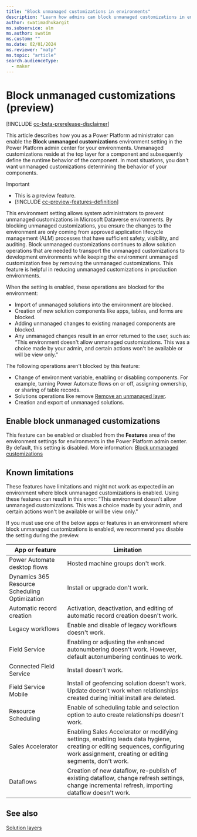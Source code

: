 ```yaml
---
title: "Block unmanaged customizations in environments"
description: "Learn how admins can block unmanaged customizations in environments, which helps enforce healthy ALM processes."
author: swatimadhukargit
ms.subservice: alm
ms.author: swatim
ms.custom: ""
ms.date: 02/01/2024
ms.reviewer: "matp"
ms.topic: "article"
search.audienceType: 
  - maker
---
```

# Block unmanaged customizations (preview)

[!INCLUDE [cc-beta-prerelease-disclaimer](../includes/cc-beta-prerelease-disclaimer.md)]

This article describes how you as a Power Platform administrator can enable the **Block unmanaged customizations** environment setting in the Power Platform admin center for your environments. Unmanaged customizations reside at the top layer for a component and subsequently define the runtime behavior of the component. In most situations, you don't want unmanaged customizations determining the behavior of your components.

> [!IMPORTANT]
> - This is a preview feature.
> - [!INCLUDE [cc-preview-features-definition](../includes/cc-preview-features-definition.md)]

This environment setting allows system administrators to prevent unmanaged customizations in Microsoft Dataverse environments. By blocking unmanaged customizations, you ensure the changes to the environment are only coming from approved application lifecycle management (ALM) processes that have sufficient safety, visibility, and auditing. Block unmanaged customizations continues to allow solution operations that are needed to transport the unmanaged customizations to development environments while keeping the environment unmanaged customization free by removing the unmanaged customizations. This feature is helpful in reducing unmanaged customizations in production environments.

When the setting is enabled, these operations are blocked for the environment:

- Import of unmanaged solutions into the environment are blocked.
- Creation of new solution components like apps, tables, and forms are blocked.
- Adding unmanaged changes to existing managed components are blocked.
- Any unmanaged changes result in an error returned to the user, such as: “This environment doesn't allow unmanaged customizations. This was a choice made by your admin, and certain actions won't be available or will be view only.”

The following operations aren't blocked by this feature:

- Change of environment variable, enabling or disabling components. For example, turning Power Automate flows on or off, assigning ownership, or sharing of table records.
- Solutions operations like remove [Remove an unmanaged layer](/power-apps/maker/data-platform/solution-layers#remove-an-unmanaged-layer).
- Creation and export of unmanaged solutions.

## Enable block unmanaged customizations

This feature can be enabled or disabled from the **Features** area of the environment settings for environments in the Power Platform admin center. By default, this setting is disabled. More information: [Block unmanaged customizations](../admin/settings-features.md#block-unmanaged-customizations)

## Known limitations

These features have limitations and might not work as expected in an environment where block unmanaged customizations is enabled. Using these features can result in this error: “This environment doesn't allow unmanaged customizations. This was a choice made by your admin, and certain actions won't be available or will be view only."

If you must use one of the below apps or features in an environment where block unmanaged customizations is enabled, we recommend you disable the setting during the preview.

| App or feature  | Limitation  |
|---------|---------|
| Power Automate desktop flows     |  Hosted machine groups don't work.       |
| Dynamics 365 Resource Scheduling Optimization    |   Install or upgrade don't work.       |
|Automatic record creation     |  Activation, deactivation, and editing of automatic record creation doesn't work.        |
| Legacy workflows     |  Enable and disable of legacy workflows doesn't work.       |
|Field Service     |  Enabling or adjusting the enhanced autonumbering doesn't work. However, default autonumbering continues to work.   |
|Connected Field Service   | Install doesn't work.         |
|Field Service Mobile     |  Install of geofencing solution doesn't work. <br />Update doesn't work when relationships created during initial install are deleted.        |
|Resource Scheduling      | Enable of scheduling table and selection option to auto create relationships doesn't work.        |
|Sales Accelerator     |  Enabling Sales Accelerator or modifying settings, enabling leads data hygiene, creating or editing sequences, configuring work assignment, creating or editing segments, don't work.        |
|Dataflows      | Creation of new dataflow, re-publish of existing dataflow, change refresh settings, change incremental refresh, importing dataflow doesn't work.          |

## See also

[Solution layers](/power-apps/maker/data-platform/solution-layers)
